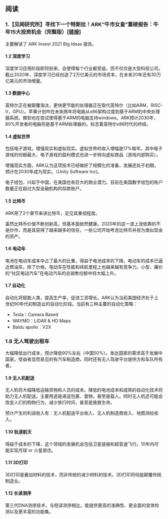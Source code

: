 ## 阅读

### 1.【见闻研究所】寻找下一个特斯拉！ARK“牛市女皇”重磅报告：牛年15大投资机会（完整版）[[链接](https://www.bilibili.com/video/BV1aX4y157oY?t=136)]

主要解读了 ARK Invest 2021 Big Ideas 报告。

#### 1.2  深度学习

深度学习应用阶段即将到来，会使得每个行业都受益，而不仅仅是大型科技公司。截止2020年，深度学习已经创造了2万亿美元的市场资本，在未来20年还有30万亿美元的市场增量。

#### 1.3 数据中心

英特尔正在被颠覆淘汰，更快更节能的处理器正在取代英特尔（比如ARM、RISC-V，GPU）。苹果计划咋在未来两年将电脑从x86架构过度到基于ARM的中央处理器系统。微软也在尝试使得基于ARM的电脑支持windows。ARK预计2030年，80%开发者的电脑将是基于ARM处理器的，标志着英特尔x86时代的终结。

#### 1.4 虚拟世界

包括电子游戏，增强现实和虚拟现实。虚拟世界的收入增幅是17%每年。其中电子游戏的份额最大，电子游戏的盈利模式也进一步转向虚拟商品（游戏内部购买）。

增强现实方面，ARK认为这项技术已经做好了规模化的准备，发展还处于初期，预计在2030年成为现实。（Unity Software Inc)。

电子钱包，兴起于中国，在美国也有巨大的商业潜力。目前在美国数字钱包的账户数量正在超过大型金融机构的存款账户。

#### 1.5 比特币

ARK用了2个章节来讲比特币，足见其重视程度。

虽然比特币价值不断创新高，但基本面依然健康。2020年的这一波上涨依靠的不是炒作，而是其获得了越来越多的信任，一些公司开始考虑比特币并视为类似现金的资产。

#### 1.6 电动车

电池在电动车成本中占了最大的比重，得益于电池成本的下降，电动车的成本已逼近燃油车。除了价格，电动车在性能和续航里程上也越来越有竞争力。小型、廉价的“社区电动汽车”在电动汽车的总销售份额中将大幅上升。

#### 1.7 自动化

自动化将赋能人类，提高生产率，促进工资增长。ARK认为当前美国经济处于上世纪90年代初制造业的自动化阶段。当前有三种主要的自动化策略：

- Tesla：Camera Based
- WAYMO：LiDAR & HD Maps
- Baidu apollo：V2X

### 1.8 无人驾驶出租车

大幅降低出行成本，预计降低90%左右（中国50%）。发达国家的需求高于发展中国家。受益者显而易见的有汽车制造商，同时还有无人驾驶平台提供方和车队所有者。

#### 1.9 无人机配送

无人机将大幅降低运输货物和人员的成本。降低的电池成本和成熟的自动化技术将助力无人机配送。主要用途是递送包裹、食物，甚至是载人。同时无人机还可能会改变人们的购物行为，减少旅行时间，甚至是挽救生命。

预计产生的利润收入有：无人机配送平台收入、无人机制造商收入、地图测绘收入。

#### 1.10 轨道航天

得益于成本的下降，这个领域的发展机会包括卫星链接和超音速飞行。10年内可能实现月球 or 火星居住。

#### 1.11 3D打印

3D打印是叠加材料的技术，而非传统的减少材料的技术。3D打印将彻底颠覆传统制造业。

#### 1.12 长读测序

第三代DNA测序技术，与短读测序相比，能提供更高的准确性、更全面的变体检测以及更丰富的功能集。


